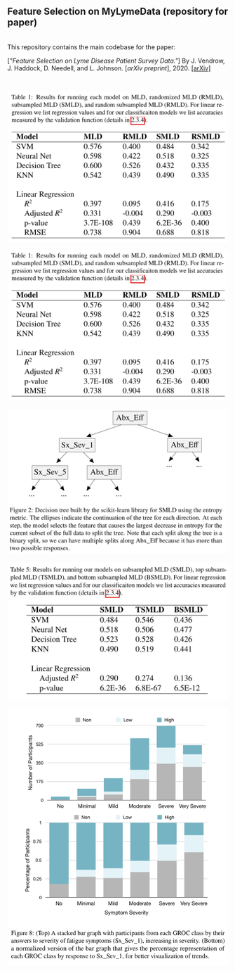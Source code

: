 ## Feature Selection on MyLymeData (repository for paper)

<br/> This repository contains the main codebase for the paper: <br/>

[*"Feature Selection on Lyme Disease Patient Survey Data."*]
By J. Vendrow, J. Haddock, D. Needell, and L. Johnson.
[*arXiv preprint*], 2020. [[arXiv]](https://arxiv.org/abs/2009.09087)

&nbsp;

<p align="center">
<img width="600px" src="https://github.com/jvendrow/Feature-Selection-on-MyLymeData/blob/master/figures/Table_1.png" alt="logo">
</p>

![](figures/Table_1.png?s=200)
&nbsp;
![](figures/Figure_2.png)
&nbsp;
![](figures/Table_5.png)
&nbsp;
![](figures/Figure_8.png)
&nbsp;
